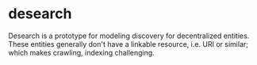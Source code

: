 # desearch
Desearch is a prototype for modeling discovery for decentralized entities.  These entities generally don't have a linkable resource, i.e. URI or similar; which makes crawling, indexing challenging.
